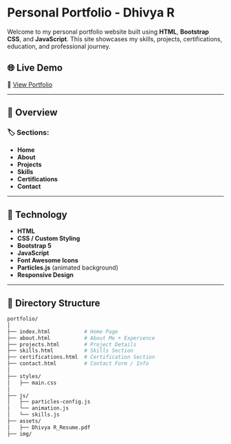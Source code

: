 # Personal Portfolio - Dhivya R

Welcome to my personal portfolio website built using **HTML**, **Bootstrap CSS**, and **JavaScript**. This site showcases my skills, projects, certifications, education, and professional journey.

## 🌐 Live Demo

🔗 [View Portfolio](https://myportfolio-vqfl.onrender.com)  

---

## 📸 Overview

### 🏷️ Sections:

- **Home** 
- **About** 
- **Projects**
- **Skills** 
- **Certifications** 
- **Contact**
---

## 🚀 Technology

- **HTML**
- **CSS / Custom Styling**
- **Bootstrap 5**
- **JavaScript**
- **Font Awesome Icons**
- **Particles.js** (animated background)
- **Responsive Design**

---

## 📂 Directory Structure

```bash
portfolio/
│
├── index.html           # Home Page
├── about.html           # About Me + Experience
├── projects.html        # Project Details
├── skills.html          # Skills Section
├── certifications.html  # Certification Section
├── contact.html         # Contact Form / Info
│
├── styles/
│   ├── main.css
│
├── js/
│   ├── particles-config.js
│   └── animation.js
│   └── skills.js
├── assets/
│   ├── Dhivya R_Resume.pdf
├── img/
